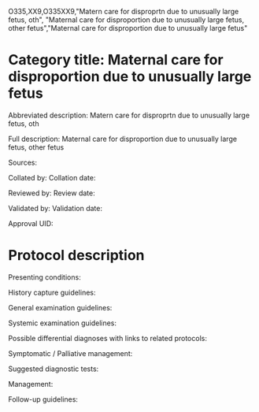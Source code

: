 O335,XX9,O335XX9,"Matern care for disproprtn due to unusually large fetus, oth", "Maternal care for disproportion due to unusually large fetus, other fetus","Maternal care for disproportion due to unusually large fetus"
# Category title: Maternal care for disproportion due to unusually large fetus

Abbreviated description: Matern care for disproprtn due to unusually large fetus, oth

Full description: Maternal care for disproportion due to unusually large fetus, other fetus

Sources:

Collated by:
Collation date:

Reviewed by:
Review date:

Validated by:
Validation date:

Approval UID:

# Protocol description

Presenting conditions:

History capture guidelines:

General examination guidelines:

Systemic examination guidelines:

Possible differential diagnoses with links to related protocols:

Symptomatic / Palliative management:

Suggested diagnostic tests:

Management:

Follow-up guidelines:
